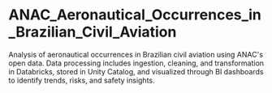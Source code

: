 # ANAC_Aeronautical_Occurrences_in_Brazilian_Civil_Aviation
Analysis of aeronautical occurrences in Brazilian civil aviation using ANAC's open data. Data processing includes ingestion, cleaning, and transformation in Databricks, stored in Unity Catalog, and visualized through BI dashboards to identify trends, risks, and safety insights.
